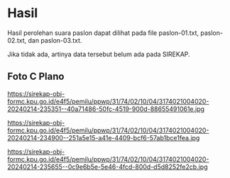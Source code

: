 # Hasil

Hasil perolehan suara paslon dapat dilihat pada file paslon-01.txt, paslon-02.txt, dan paslon-03.txt.

Jika tidak ada, artinya data tersebut belum ada pada SIREKAP.

## Foto C Plano

https://sirekap-obj-formc.kpu.go.id/e4f5/pemilu/ppwp/31/74/02/10/04/3174021004020-20240214-235351--40a71486-50fc-4519-900d-88655491061e.jpg

https://sirekap-obj-formc.kpu.go.id/e4f5/pemilu/ppwp/31/74/02/10/04/3174021004020-20240214-234900--251a5e15-a41e-4409-bcf6-57ab1bce1fea.jpg

https://sirekap-obj-formc.kpu.go.id/e4f5/pemilu/ppwp/31/74/02/10/04/3174021004020-20240214-235655--0c9e6b5e-5e46-4fcd-800d-d5d8252fe2cb.jpg
